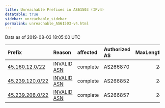 ```yaml
---
title: Unreachable Prefixes in AS61503 (IPv4)
datatable: true
sidebar: unreachable_sidebar
permalink: unreachable_AS61503-v4.html
---
```


Data as of 2019-08-03 18:05:00 UTC


<div class="datatable-begin"></div>

| Prefix                                                   | Reason                                                                                                 | affected   | Authorized AS   |   MaxLength | Anchor                                         |   unreachable /24s |
|:---------------------------------------------------------|:-------------------------------------------------------------------------------------------------------|:-----------|:----------------|------------:|:-----------------------------------------------|-------------------:|
| [45.160.12.0/22](https://stat.ripe.net/45.160.12.0/22)   | [INVALID ASN](https://rpki-validator.ripe.net/announcement-preview?asn=AS61503&prefix=45.160.12.0/22)  | complete   | AS266870        |          24 | [LACNIC](unreachable_LACNIC_RPKI_Root-v4.html) |                  4 |
| [45.239.120.0/22](https://stat.ripe.net/45.239.120.0/22) | [INVALID ASN](https://rpki-validator.ripe.net/announcement-preview?asn=AS61503&prefix=45.239.120.0/22) | complete   | AS266852        |          24 | [LACNIC](unreachable_LACNIC_RPKI_Root-v4.html) |                  4 |
| [45.239.208.0/22](https://stat.ripe.net/45.239.208.0/22) | [INVALID ASN](https://rpki-validator.ripe.net/announcement-preview?asn=AS61503&prefix=45.239.208.0/22) | complete   | AS266857        |          24 | [LACNIC](unreachable_LACNIC_RPKI_Root-v4.html) |                  4 |

<div class="datatable-end"></div>